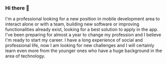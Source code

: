 ### Hi there 👋

I'm a professional looking for a new position in ​​mobile development area to interact alone or with a team, building new software or improving functionalities already exist, looking for a best solution to apply in the app.
I've been preparing for almost a year to change my profession and I believe I'm ready to start my career.
I have a long experience of social and professional life, now I am looking for new challenges and I will certainly learn even more from the younger ones who have a huge background in the area of ​​technology.

<div>
  <a href-"https://github.com/katiastaudt">
  <img height-"180em"src"https://github-readme-stats.vorcelapp/api?username-katiastaudt&showicons-true&themedracula&include_all_commits-true&count_private-true"/>
  <img height-"180em"src"https://github-readme-stats.vorcelapp/api/toplangs/?username-katiastaudt&layout-compact&langs_count-63themedracula"/>
    
